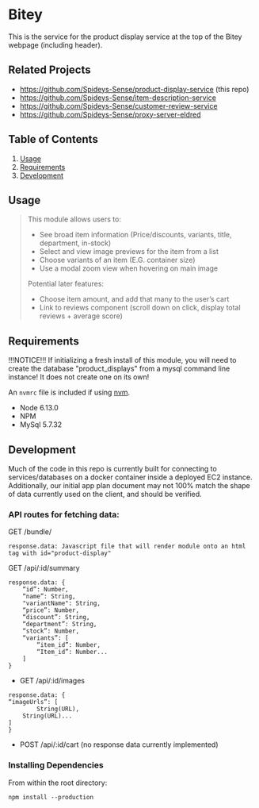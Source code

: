 # Bitey

This is the service for the product display service at the top of the Bitey webpage (including header).

## Related Projects

  - https://github.com/Spideys-Sense/product-display-service (this repo)
  - https://github.com/Spideys-Sense/item-description-service
  - https://github.com/Spideys-Sense/customer-review-service
  - https://github.com/Spideys-Sense/proxy-server-eldred

## Table of Contents

1. [Usage](#Usage)
1. [Requirements](#requirements)
1. [Development](#development)

## Usage

> This module allows users to:
> * See broad item information (Price/discounts, variants, title, department, in-stock)
> * Select and view image previews for the item from a list
> * Choose variants of an item (E.G. container size)
> * Use a modal zoom view when hovering on main image
>
> Potential later features:
> * Choose item amount, and add that many to the user’s cart
> * Link to reviews component (scroll down on click, display total reviews + average score)

## Requirements


!!!NOTICE!!!
If initializing a fresh install of this module, you will need to create the database "product_displays" from a mysql command line instance! It does not create one on its own!

An `nvmrc` file is included if using [nvm](https://github.com/creationix/nvm).

- Node 6.13.0
- NPM
- MySql 5.7.32

## Development

Much of the code in this repo is currently built for connecting to services/databases on a docker container inside a deployed EC2 instance.
Additionally, our initial app plan document may not 100% match the shape of data currently used on the client, and should be verified.

### API routes for fetching data:

GET /bundle/
```
response.data: Javascript file that will render module onto an html tag with id="product-display"
```

GET /api/:id/summary
```
response.data: {
	“id”: Number,
	“name”: String,
	"variantName": String,
	“price”: Number,
	“discount”: String,
	“department”: String,
	“stock”: Number, 
	“variants”: [ 
		“item_id”: Number,
		“Item_id”: Number...
	]
}
```

- GET /api/:id/images
```
response.data: {
“imageUrls”: [
		String(URL),
	String(URL)...
]
}
```
- POST /api/:id/cart (no response data currently implemented)

### Installing Dependencies

From within the root directory:

```
npm install --production
```

